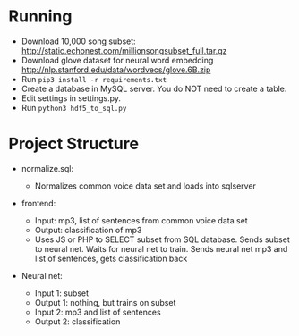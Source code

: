 # Running
* Download 10,000 song subset: http://static.echonest.com/millionsongsubset_full.tar.gz
* Download glove dataset for neural word embedding http://nlp.stanford.edu/data/wordvecs/glove.6B.zip
* Run ```pip3 install -r requirements.txt```
* Create a database in MySQL server. You do NOT need to create a table.
* Edit settings in settings.py.
* Run ```python3 hdf5_to_sql.py```

# Project Structure
* normalize.sql:
  * Normalizes common voice data set and loads into sqlserver

* frontend:
  * Input: mp3, list of sentences from common voice data set
  * Output: classification of mp3
  * Uses JS or PHP to SELECT subset from SQL database. Sends subset to neural net. Waits for neural net to train. Sends neural net mp3 and list of sentences, gets classification back

* Neural net:
  * Input 1: subset
  * Output 1: nothing, but trains on subset
  * Input 2: mp3 and list of sentences
  * Output 2: classification
